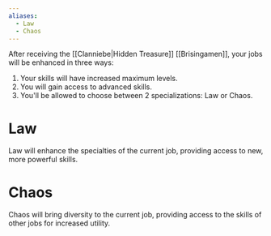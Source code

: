 ```yaml
---
aliases:
  - Law
  - Chaos
---
```

After receiving the [[Clanniebe|Hidden Treasure]] [[Brisingamen]], your jobs will be enhanced in three ways:
1. Your skills will have increased maximum levels.
2. You will gain access to advanced skills.
3. You'll be allowed to choose between 2 specializations: Law or Chaos.
# Law
Law will enhance the specialties of the current job, providing access to new, more powerful skills.
# Chaos
Chaos will bring diversity to the current job, providing access to the skills of other jobs for increased utility.